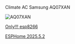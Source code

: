 Climate AC Samsung AQ07XAN

![AQ07XAN](https://user-images.githubusercontent.com/64173457/159790365-09974fe7-df24-4999-947b-34990eba39fb.jpg)

[Only!!! esp8266](only8266.txt)

[ESPHome 2025.5.2](new20250502.txt)
